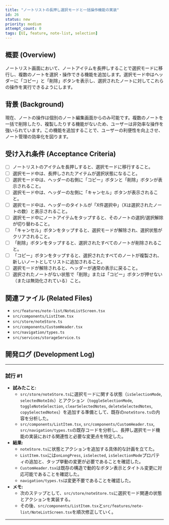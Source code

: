 ```yaml
---
title: "ノートリストの長押し選択モードと一括操作機能の実装"
id: 26
status: new
priority: medium
attempt_count: 0
tags: [UI, feature, note-list, selection]
---
```


## 概要 (Overview)

ノートリスト画面において、ノートアイテムを長押しすることで選択モードに移行し、複数のノートを選択・操作できる機能を追加します。選択モード中はヘッダーに「コピー」と「削除」ボタンを表示し、選択されたノートに対してこれらの操作を実行できるようにします。

## 背景 (Background)

現在、ノートの操作は個別のノート編集画面からのみ可能です。複数のノートを一括で削除したり、複製したりする機能がないため、ユーザーは非効率な操作を強いられています。この機能を追加することで、ユーザーの利便性を向上させ、ノート管理の効率化を図ります。

## 受け入れ条件 (Acceptance Criteria)

- [ ] ノートリストのアイテムを長押しすると、選択モードに移行すること。
- [ ] 選択モード中は、長押しされたアイテムが選択状態になること。
- [ ] 選択モード中は、ヘッダーの右側に「コピー」ボタンと「削除」ボタンが表示されること。
- [ ] 選択モード中は、ヘッダーの左側に「キャンセル」ボタンが表示されること。
- [ ] 選択モード中は、ヘッダーのタイトルが「X件選択中」（Xは選択されたノートの数）と表示されること。
- [ ] 選択モード中にノートアイテムをタップすると、そのノートの選択/選択解除が切り替わること。
- [ ] 「キャンセル」ボタンをタップすると、選択モードが解除され、選択状態がクリアされること。
- [ ] 「削除」ボタンをタップすると、選択されたすべてのノートが削除されること。
- [ ] 「コピー」ボタンをタップすると、選択されたすべてのノートが複製され、新しいノートとしてリストに追加されること。
- [ ] 選択モードが解除されると、ヘッダーが通常の表示に戻ること。
- [ ] 選択されたノートがない状態で「削除」または「コピー」ボタンが押せない（または無効化されている）こと。

## 関連ファイル (Related Files)

- `src/features/note-list/NoteListScreen.tsx`
- `src/components/ListItem.tsx`
- `src/store/noteStore.ts`
- `src/components/CustomHeader.tsx`
- `src/navigation/types.ts`
- `src/services/storageService.ts`

## 開発ログ (Development Log)

---
### 試行 #1

- **試みたこと:**
    - `src/store/noteStore.ts`に選択モードに関する状態（`isSelectionMode`, `selectedNoteIds`）とアクション（`toggleSelectionMode`, `toggleNoteSelection`, `clearSelectedNotes`, `deleteSelectedNotes`, `copySelectedNotes`）を追加する準備として、既存の`noteStore.ts`の内容を分析した。
    - `src/components/ListItem.tsx`, `src/components/CustomHeader.tsx`, `src/navigation/types.ts`の既存コードを分析し、長押し選択モード機能の実装における関連性と必要な変更点を特定した。
- **結果:**
    - `noteStore.ts`に状態とアクションを追加する具体的な計画を立てた。
    - `ListItem.tsx`には`onLongPress`, `isSelected`, `isSelectionMode`プロパティの追加と、タップ挙動の変更が必要であることを確認した。
    - `CustomHeader.tsx`は既存の構造で動的なボタン表示とタイトル変更に対応可能であることを確認した。
    - `navigation/types.ts`は変更不要であることを確認した。
- **メモ:**
    - 次のステップとして、`src/store/noteStore.ts`に選択モード関連の状態とアクションを実装する。
    - その後、`src/components/ListItem.tsx`と`src/features/note-list/NoteListScreen.tsx`を順次修正していく。

---
